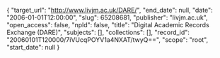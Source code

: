 {
  "target_url": "http://www.livjm.ac.uk/DARE/", 
  "end_date": null, 
  "date": "2006-01-01T12:00:00", 
  "slug": 65208681, 
  "publisher": "livjm.ac.uk", 
  "open_access": false, 
  "npld": false, 
  "title": "Digital Academic Records Exchange (DARE)", 
  "subjects": [], 
  "collections": [], 
  "record_id": "20060101T120000/7iVUcqPOYV1a4NXAT/twyQ==", 
  "scope": "root", 
  "start_date": null
}

